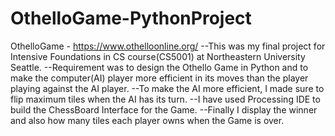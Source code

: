 # OthelloGame-PythonProject
OthelloGame - https://www.othelloonline.org/
--This was my final project for Intensive Foundations in CS course(CS5001) at Northeastern University Seattle.
--Requirement was to design the Othello Game in Python and to make the computer(AI) player more efficient in its moves than the player
  playing against the AI player.
--To make the AI more efficient, I made sure to flip maximum tiles when the AI has its turn.
--I have used Processing IDE to build the ChessBoard Interface for the Game.
--Finally I display the winner and also how many tiles each player owns when the Game is over.
